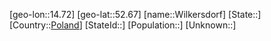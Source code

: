 ﻿---
location: [52.67,14.72]
type: City
tags:
- geo/City


SpocWebEntityId: 35616
isDeleted: false
confidential: public

---
[geo-lon::14.72]
[geo-lat::52.67]
[name::Wilkersdorf]
[State::]
[Country::[Poland](geo/Continent/Europe/Poland.md)]
[StateId::]
[Population::]
[Unknown::]

